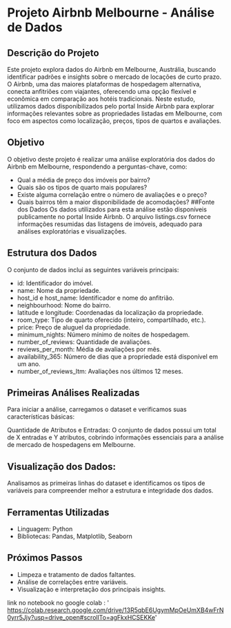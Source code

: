 # Projeto Airbnb Melbourne - Análise de Dados
## Descrição do Projeto
Este projeto explora dados do Airbnb em Melbourne, Austrália, buscando identificar padrões e insights sobre o mercado de locações de curto prazo. O Airbnb, uma das maiores plataformas de hospedagem alternativa, conecta anfitriões com viajantes, oferecendo uma opção flexível e econômica em comparação aos hotéis tradicionais. Neste estudo, utilizamos dados disponibilizados pelo portal Inside Airbnb para explorar informações relevantes sobre as propriedades listadas em Melbourne, com foco em aspectos como localização, preços, tipos de quartos e avaliações.

## Objetivo
O objetivo deste projeto é realizar uma análise exploratória dos dados do Airbnb em Melbourne, respondendo a perguntas-chave, como:

*  Qual a média de preço dos imóveis por bairro?
* Quais são os tipos de quarto mais populares?
* Existe alguma correlação entre o número de avaliações e o preço?
* Quais bairros têm a maior disponibilidade de acomodações?
##Fonte dos Dados
Os dados utilizados para esta análise estão disponíveis publicamente no portal Inside Airbnb. O arquivo listings.csv fornece informações resumidas das listagens de imóveis, adequado para análises exploratórias e visualizações.

## Estrutura dos Dados
O conjunto de dados inclui as seguintes variáveis principais:

* id: Identificador do imóvel.
* name: Nome da propriedade.
* host_id e host_name: Identificador e nome do anfitrião.
* neighbourhood: Nome do bairro.
* latitude e longitude: Coordenadas da localização da propriedade.
* room_type: Tipo de quarto oferecido (inteiro, compartilhado, etc.).
* price: Preço de aluguel da propriedade.
* minimum_nights: Número mínimo de noites de hospedagem.
* number_of_reviews: Quantidade de avaliações.
* reviews_per_month: Média de avaliações por mês.
* availability_365: Número de dias que a propriedade está disponível em um ano.
* number_of_reviews_ltm: Avaliações nos últimos 12 meses.
## Primeiras Análises Realizadas
Para iniciar a análise, carregamos o dataset e verificamos suas características básicas:

Quantidade de Atributos e Entradas: O conjunto de dados possui um total de X entradas e Y atributos, cobrindo informações essenciais para a análise de mercado de hospedagens em Melbourne.
## Visualização dos Dados: 

Analisamos as primeiras linhas do dataset e identificamos os tipos de variáveis para compreender melhor a estrutura e integridade dos dados.
## Ferramentas Utilizadas
* Linguagem: Python
* Bibliotecas: Pandas, Matplotlib, Seaborn
## Próximos Passos
* Limpeza e tratamento de dados faltantes.
* Análise de correlações entre variáveis.
* Visualização e interpretação dos principais insights.


link no notebook no google colab : ' https://colab.research.google.com/drive/13R5qbE6UgymMpOeUmXB4wFrN0yrr5Jjy?usp=drive_open#scrollTo=agFkxHCSEKKe'
